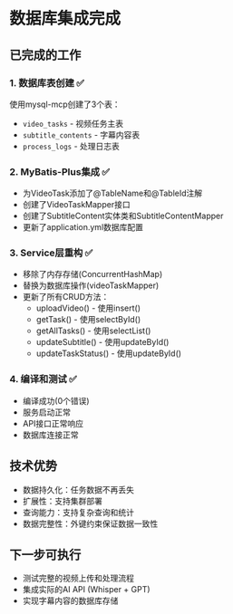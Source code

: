 # 数据库集成完成

## 已完成的工作

### 1. 数据库表创建 ✅
使用mysql-mcp创建了3个表：
- `video_tasks` - 视频任务主表
- `subtitle_contents` - 字幕内容表
- `process_logs` - 处理日志表

### 2. MyBatis-Plus集成 ✅
- 为VideoTask添加了@TableName和@TableId注解
- 创建了VideoTaskMapper接口
- 创建了SubtitleContent实体类和SubtitleContentMapper
- 更新了application.yml数据库配置

### 3. Service层重构 ✅
- 移除了内存存储(ConcurrentHashMap)
- 替换为数据库操作(videoTaskMapper)
- 更新了所有CRUD方法：
  - uploadVideo() - 使用insert()
  - getTask() - 使用selectById()
  - getAllTasks() - 使用selectList()
  - updateSubtitle() - 使用updateById()
  - updateTaskStatus() - 使用updateById()

### 4. 编译和测试 ✅
- 编译成功(0个错误)
- 服务启动正常
- API接口正常响应
- 数据库连接正常

## 技术优势
- 数据持久化：任务数据不再丢失
- 扩展性：支持集群部署
- 查询能力：支持复杂查询和统计
- 数据完整性：外键约束保证数据一致性

## 下一步可执行
- 测试完整的视频上传和处理流程
- 集成实际的AI API (Whisper + GPT)
- 实现字幕内容的数据库存储